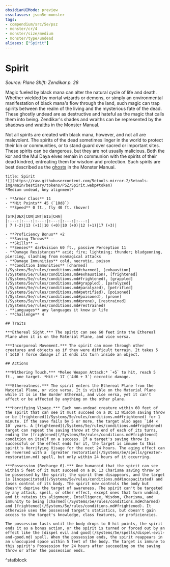```yaml
---
obsidianUIMode: preview
cssclasses: json5e-monster
tags:
- compendium/src/5e/psz
- monster/cr/4
- monster/size/medium
- monster/type/undead
aliases: ["Spirit"]
---
```

# Spirit
*Source: Plane Shift: Zendikar p. 28*  

Magic fueled by black mana can alter the natural cycle of life and death. Whether wielded by mortal wizards or demons, or simply an environmental manifestation of black mana's flow through the land, such magic can trap spirits between the realm of the living and the mysterious fate of the dead. These ghostly undead are as destructive and hateful as the magic that calls them into being. Zendikar's shades and wraiths can be represented by the [shadows](/Systems/5e/bestiary/undead/shadow.md) and [wraiths](/Systems/5e/bestiary/undead/wraith.md) in the Monster Manual.

Not all spirits are created with black mana, however, and not all are malevolent. The spirits of the dead sometimes linger in the world to protect their kin or communities, or to stand guard over sacred or important sites. These spirits can be dangerous, but they are not usually malicious. Both the kor and the Mul Daya elves remain in communion with the spirits of their dead kindred, entreating them for wisdom and protection. Such spirits are best described as the [ghosts](/Systems/5e/bestiary/undead/ghost.md) in the Monster Manual.

```ad-statblock
title: Spirit
![](https://raw.githubusercontent.com/5etools-mirror-2/5etools-img/main/bestiary/tokens/PSZ/Spirit.webp#token)
*Medium undead, Any alignment*

- **Armor Class** 11
- **Hit Points** 45 (`10d8`)
- **Speed** 0 ft., fly 40 ft. (hover)

|STR|DEX|CON|INT|WIS|CHA|
|:---:|:---:|:---:|:---:|:---:|:---:|
| 7 (-2)|13 (+1)|10 (+0)|10 (+0)|12 (+1)|17 (+3)|

- **Proficiency Bonus** +2
- **Saving Throws** ⏤
- **Skills** ⏤
- **Senses** darkvision 60 ft., passive Perception 11
- **Damage Resistances** acid; fire; lightning; thunder; bludgeoning, piercing, slashing from nonmagical attacks
- **Damage Immunities** cold, necrotic, poison
- **Condition Immunities** [charmed](/Systems/5e/rules/conditions.md#charmed), [exhaustion](/Systems/5e/rules/conditions.md#exhaustion), [frightened](/Systems/5e/rules/conditions.md#frightened), [grappled](/Systems/5e/rules/conditions.md#grappled), [paralyzed](/Systems/5e/rules/conditions.md#paralyzed), [petrified](/Systems/5e/rules/conditions.md#petrified), [poisoned](/Systems/5e/rules/conditions.md#poisoned), [prone](/Systems/5e/rules/conditions.md#prone), [restrained](/Systems/5e/rules/conditions.md#restrained)
- **Languages** any languages it knew in life
- **Challenge** 4

## Traits

***Ethereal Sight.*** The spirit can see 60 feet into the Ethereal Plane when it is on the Material Plane, and vice versa.

***Incorporeal Movement.*** The spirit can move through other creatures and objects as if they were difficult terrain. It takes 5 (`1d10`) force damage if it ends its turn inside an object.

## Actions

***Withering Touch.*** *Melee Weapon Attack:* `+5` to hit, reach 5 ft., one target. *Hit:* 17 (`4d6 + 3`) necrotic damage.

***Etherealness.*** The spirit enters the Ethereal Plane from the Material Plane, or vice versa. It is visible on the Material Plane while it is in the Border Ethereal, and vice versa, yet it can't affect or be affected by anything on the other plane.

***Horrifying Visage.*** Each non-undead creature within 60 feet of the spirit that can see it must succeed on a DC 13 Wisdom saving throw or be [frightened](/Systems/5e/rules/conditions.md#frightened) for 1 minute. If the save fails by 5 or more, the target also ages `1d4 × 10` years. A [frightened](/Systems/5e/rules/conditions.md#frightened) target can repeat the saving throw at the end of each of its turns, ending the [frightened](/Systems/5e/rules/conditions.md#frightened) condition on itself on a success. If a target's saving throw is successful or the effect ends for it, the target is immune to this spirit's Horrifying Visage for the next 24 hours. The aging effect can be reversed with a  [greater restoration](/Systems/5e/spells/greater-restoration.md) spell, but only within 24 hours of it occurring.

***Possession (Recharge 6).*** One humanoid that the spirit can see within 5 feet of it must succeed on a DC 13 Charisma saving throw or be possessed by the spirit; the spirit then disappears, and the target is [incapacitated](/Systems/5e/rules/conditions.md#incapacitated) and loses control of its body. The spirit now controls the body but doesn't deprive the target of awareness. The spirit can't be targeted by any attack, spell, or other effect, except ones that turn undead, and it retains its alignment, Intelligence, Wisdom, Charisma, and immunity to being [charmed](/Systems/5e/rules/conditions.md#charmed) and [frightened](/Systems/5e/rules/conditions.md#frightened). It otherwise uses the possessed target's statistics, but doesn't gain access to the target's knowledge, class features, or proficiencies.

The possession lasts until the body drops to 0 hit points, the spirit ends it as a bonus action, or the spirit is turned or forced out by an effect like the [dispel evil and good](/Systems/5e/spells/dispel-evil-and-good.md) spell. When the possession ends, the spirit reappears in an unoccupied space within 5 feet of the body. The target is immune to this spirit's Possession for 24 hours after succeeding on the saving throw or after the possession ends.
```
^statblock